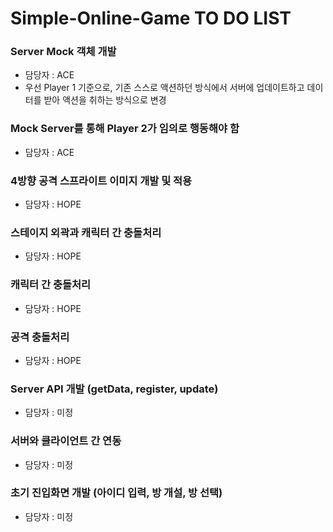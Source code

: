 # Simple-Online-Game TO DO LIST

### Server Mock 객체 개발
- 담당자 : ACE
- 우선 Player 1 기준으로, 기존 스스로 액션하던 방식에서 서버에 업데이트하고 데이터를 받아 액션을 취하는 방식으로 변경

### Mock Server를 통해 Player 2가 임의로 행동해야 함
- 담당자 : ACE

### 4방향 공격 스프라이트 이미지 개발 및 적용
- 담당자 : HOPE

### 스테이지 외곽과 캐릭터 간 충돌처리
- 담당자 : HOPE

### 캐릭터 간 충돌처리
- 담당자 : HOPE

### 공격 충돌처리
- 담당자 : HOPE

### Server API 개발 (getData, register, update)
- 담당자 : 미정

### 서버와 클라이언트 간 연동
- 담당자 : 미정

### 초기 진입화면 개발 (아이디 입력, 방 개설, 방 선택)
- 담당자 : 미정

